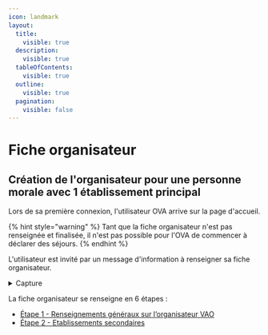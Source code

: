 ```yaml
---
icon: landmark
layout:
  title:
    visible: true
  description:
    visible: true
  tableOfContents:
    visible: true
  outline:
    visible: true
  pagination:
    visible: false
---
```


# Fiche organisateur

## Création de l'organisateur pour une personne morale avec 1 établissement principal

Lors de sa première connexion, l'utilisateur OVA arrive sur la page d'accueil.&#x20;

{% hint style="warning" %}
Tant que la fiche organisateur n'est pas renseignée et finalisée, il n'est pas possible pour l'OVA de commencer à déclarer des séjours.&#x20;
{% endhint %}

L'utilisateur est invité par un message d'information à renseigner sa fiche organisateur.&#x20;

<details>

<summary>Capture</summary>

<figure><img src="../../.gitbook/assets/Capture d’écran 2025-06-22 à 20.48.58.png" alt=""><figcaption><p>Page d'accueil lorsque la fiche organisme n'est pas renseignée</p></figcaption></figure>

</details>

La fiche organisateur se renseigne en 6 étapes :&#x20;

* [Étape 1 - Renseignements généraux sur l’organisateur VAO](etape-1-renseignements-generaux-sur-lorganisateur-vao.md)
* [Étape 2 - Etablissements secondaires](etape-2-etablissements-secondaires.md)
